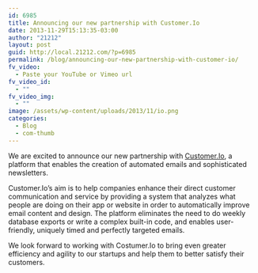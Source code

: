 ```yaml
---
id: 6985
title: Announcing our new partnership with Customer.Io
date: 2013-11-29T15:13:35-03:00
author: "21212"
layout: post
guid: http://local.21212.com/?p=6985
permalink: /blog/announcing-our-new-partnership-with-customer-io/
fv_video:
  - Paste your YouTube or Vimeo url
fv_video_id:
  - ""
fv_video_img:
  - ""
image: /assets/wp-content/uploads/2013/11/io.png
categories:
  - Blog
  - com-thumb
---
```

<p dir="ltr">
  We are excited to announce our new partnership with <a href="http://customer.io/">Customer.Io</a>, a platform that enables the creation of automated emails and sophisticated newsletters.
</p>

<p dir="ltr">
  Customer.Io’s aim is to help companies enhance their direct customer communication and service by providing a system that analyzes what people are doing on their app or website in order to automatically improve email content and design. The platform eliminates the need to do weekly database exports or write a complex built-in code, and enables user-friendly, uniquely timed and perfectly targeted emails.
</p>

We look forward to working with Costumer.Io to bring even greater efficiency and agility to our startups and help them to better satisfy their customers.
